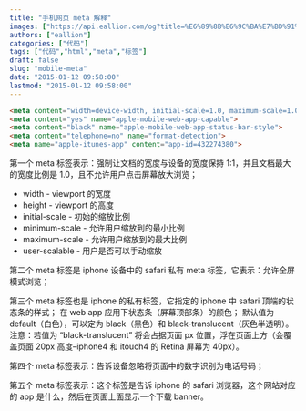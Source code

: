 ```yaml
---
title: "手机网页 meta 解释"
images: ["https://api.eallion.com/og?title=%E6%89%8B%E6%9C%BA%E7%BD%91%E9%A1%B5%20meta%20%E8%A7%A3%E9%87%8A"]
authors: ["eallion"]
categories: ["代码"]
tags: ["代码","html","meta","标签"]
draft: false
slug: "mobile-meta"
date: "2015-01-12 09:58:00"
lastmod: "2015-01-12 09:58:00"
---
```


```html
<meta content="width=device-width, initial-scale=1.0, maximum-scale=1.0, user-scalable=0" name="viewport">
<meta content="yes" name="apple-mobile-web-app-capable">
<meta content="black" name="apple-mobile-web-app-status-bar-style">
<meta content="telephone=no" name="format-detection">
<meta name="apple-itunes-app" content="app-id=432274380">
```

第一个 meta 标签表示：强制让文档的宽度与设备的宽度保持 1:1，并且文档最大的宽度比例是 1.0，且不允许用户点击屏幕放大浏览；

- width - viewport 的宽度
- height - viewport 的高度
- initial-scale - 初始的缩放比例  
- minimum-scale - 允许用户缩放到的最小比例
- maximum-scale - 允许用户缩放到的最大比例  
- user-scalable - 用户是否可以手动缩放

第二个 meta 标签是 iphone 设备中的 safari 私有 meta 标签，它表示：允许全屏模式浏览；

第三个 meta 标签也是 iphone 的私有标签，它指定的 iphone 中 safari 顶端的状态条的样式；
在 web app 应用下状态条（屏幕顶部条）的颜色；
默认值为 default（白色），可以定为 black（黑色）和 black-translucent（灰色半透明）。
注意：若值为 “black-translucent” 将会占据页面 px 位置，浮在页面上方（会覆盖页面 20px 高度–iphone4 和 itouch4 的 Retina 屏幕为 40px）。

第四个 meta 标签表示：告诉设备忽略将页面中的数字识别为电话号码；

第五个 meta 标签表示：这个标签是告诉 iphone 的 safari 浏览器，这个网站对应的 app 是什么，然后在页面上面显示一个下载 banner。
